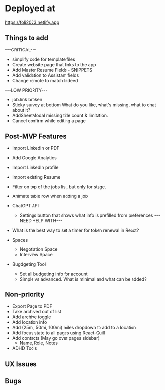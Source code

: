 # Deployed at

https://foli2023.netlify.app

## Things to add

---CRITICAL---
-   simplify code for template files
-   Create website page that links to the app
-   Add Master Resume Fields - SNIPPETS
-   Add validation to Assistant fields
-   Change remote to match Indeed


---LOW PRIORITY---
-   job.link broken 
-   Sticky survey at bottom
    What do you like, what's missing, what to chat about it?
-   AddSheetModal missing title count & limitation. 
-   Cancel confirm while editing a page


## Post-MVP Features

-   Import LinkedIn or PDF
-   Add Google Analytics
-   Import LinkedIn profile
-   Import existing Resume
-   Filter on top of the jobs list, but only for stage.
-   Animate table row when adding a job

-   ChatGPT API
    -   Settings button that shows what info is prefilled from preferences
    ---NEED HELP WITH---
-   What is the best way to set a timer for token renewal in React?

-   Spaces
    -   Negotiation Space
    -   Interview Space
-   Bugdgeting Tool
    -   Set all budgeting info for account
    -   Simple vs advanced. What is minimal and what can be added?


## Non-priority
-   Export Page to PDF
-   Take archived out of list
-   Add archive toggle
-   Add location info
-   Add (25mi, 50mi, 100mi) miles dropdown to add to a location
-   Add focus state to all pages using React-Quill
-   Add contacts (May go over pages sidebar)
    -   Name, Role, Notes
-   ADHD Tools

## UX Issues

## Bugs

